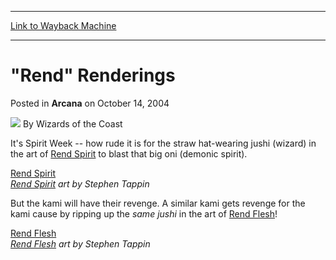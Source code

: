 
---
[Link to Wayback Machine](https://web.archive.org/web/20220705015309/https://magic.wizards.com/en/articles/archive/arcana/rend-renderings-2004-10-14)

[_metadata_:author]:- "Wizards of the Coast"
[_metadata_:description]:- "It's Spirit Week -- how rude it is for the straw hat-wearing jushi (wizard) in the art of Rend Spirit to blast that big oni (demonic spirit).Rend SpiritRend Spirit art by Stephen Tappin But the kami will have their revenge. A similar kami gets revenge for the kami cause by ripping up the same jushi in the art of Rend Flesh!Rend FleshRend Flesh art by Stephen Tappin"
[_metadata_:generator]:- "Drupal 7 (http://drupal.org)"
[_metadata_:node]:- "607626"
[_metadata_:publish_date]:- "2004-10-14"
[_metadata_:source]:- "div-main-content"
[_metadata_:title]:- "`Rend` Renderings"
[_metadata_:wayback_capture_timestamp]:- "2022-07-05 01:53:09"
[_metadata_:wayback_raw_url]:- "https://web.archive.org/web/20220705015309id_/https://magic.wizards.com/en/articles/archive/arcana/rend-renderings-2004-10-14"
[_metadata_:wayback_url]:- "https://magic.wizards.com/en/articles/archive/arcana/rend-renderings-2004-10-14"
---


"Rend" Renderings
=================



 Posted in **Arcana**
 on October 14, 2004 






![](https://media.magic.wizards.com/styles/auth_small/public/images/person/wizards_author.jpg)
By Wizards of the Coast











It's Spirit Week -- how rude it is for the straw hat-wearing jushi (wizard) in the art of [Rend Spirit](https://gatherer.wizards.com/Pages/Card/Details.aspx?name=Rend+Spirit) to blast that big oni (demonic spirit).

[Rend Spirit](http://gatherer.wizards.com/Pages/Card/Details.aspx?&name=Rend%2BSpirit)  
*[Rend Spirit](https://gatherer.wizards.com/Pages/Card/Details.aspx?name=Rend+Spirit) art by Stephen Tappin*


But the kami will have their revenge. A similar kami gets revenge for the kami cause by ripping up the *same jushi* in the art of [Rend Flesh](https://gatherer.wizards.com/Pages/Card/Details.aspx?name=Rend+Flesh)!

[Rend Flesh](http://gatherer.wizards.com/Pages/Card/Details.aspx?&name=Rend%2BFlesh)  
*[Rend Flesh](https://gatherer.wizards.com/Pages/Card/Details.aspx?name=Rend+Flesh) art by Stephen Tappin*








